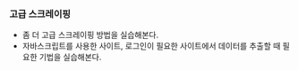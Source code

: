 ### 고급 스크레이핑 ###
- 좀 더 고급 스크레이핑 방법을 실습해본다.
- 자바스크립트를 사용한 사이트, 로그인이 필요한 사이트에서 데이터를 추출할 때 필요한 기법을 실습해본다.